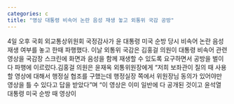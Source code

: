 ```yaml
---
categories: c
title: "영상 대통령 비속어 논란 음성 재생 놓고 외통위 국감 공방"
---
```

4일 오후 국회 외교통상위원회 국정감사가 윤 대통령 미국 순방 당시 비속어 논란 음성 재생 여부를 놓고 한때 파행했다. 이날 외통위 국감은 김홍걸 의원이 대통령 비속어 관련 영상을 국감장 스크린에 화면과 음성을 함께 재생할 수 있도록 요구하면서 공방을 벌이다 파행에 이르렀다.김홍걸 의원은 윤재옥 외통위원장에게 “저희 보좌관이 질의 때 사용할 영상에 대해서 행정실 협조를 구했는데 행정실장 쪽에서 위원장님 동의가 있어야만 영상을 틀 수 있다고 답을 받았다”며 “이 영상은 이미 일반에 다 공개된 것이고 윤석열 대통령 미국 순방 때 영상이